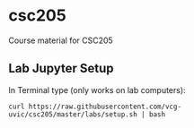 # csc205
Course material for CSC205

## Lab Jupyter Setup
In Terminal type (only works on lab computers):

`curl https://raw.githubusercontent.com/vcg-uvic/csc205/master/labs/setup.sh | bash`

